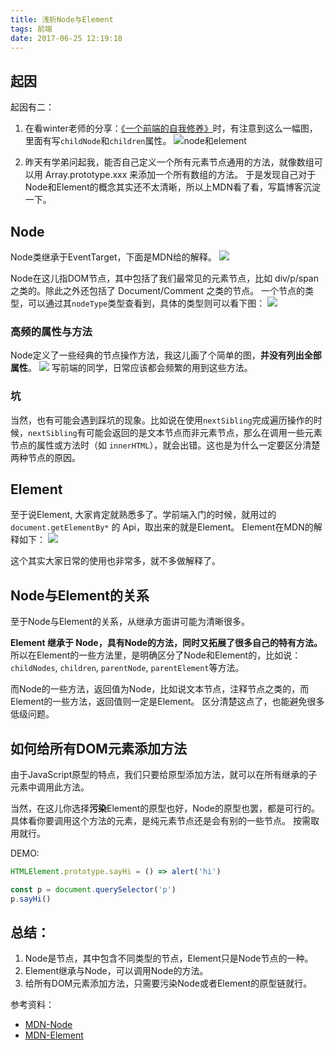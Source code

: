 ```yaml
---
title: 浅析Node与Element
tags: 前端
date: 2017-06-25 12:19:18
---
```


## 起因
起因有二：
1. 在看winter老师的分享：[《一个前端的自我修养》](http://taobaofed.org/blog/2016/03/23/the-growth-of-front-end/)时，有注意到这么一幅图，里面有写`childNode`和`children`属性。
![node和element](https://cdn.lxxyx.cn/2018-03-26-085708.png)

2. 昨天有学弟问起我，能否自己定义一个所有元素节点通用的方法，就像数组可以用 Array.prototype.xxx 来添加一个所有数组的方法。
于是发现自己对于Node和Element的概念其实还不太清晰，所以上MDN看了看，写篇博客沉淀一下。
<!-- more -->
## Node
Node类继承于EventTarget，下面是MDN给的解释。
![](https://cdn.lxxyx.cn/2018-03-26-085711.jpg)

Node在这儿指DOM节点，其中包括了我们最常见的元素节点，比如 div/p/span 之类的。除此之外还包括了 Document/Comment 之类的节点。
一个节点的类型，可以通过其`nodeType`类型查看到，具体的类型则可以看下图：
![](https://cdn.lxxyx.cn/2018-03-26-085712.jpg)

### 高频的属性与方法
Node定义了一些经典的节点操作方法，我这儿画了个简单的图，**并没有列出全部属性**。
![](https://cdn.lxxyx.cn/2018-03-26-085714.jpg)
写前端的同学，日常应该都会频繁的用到这些方法。

### 坑
当然，也有可能会遇到踩坑的现象。比如说在使用`nextSibling`完成遍历操作的时候，`nextSibling`有可能会返回的是文本节点而非元素节点，那么在调用一些元素节点的属性或方法时（如 `innerHTML`），就会出错。这也是为什么一定要区分清楚两种节点的原因。

## Element
至于说Element, 大家肯定就熟悉多了。学前端入门的时候，就用过的 `document.getElementBy*` 的 Api，取出来的就是Element。
Element在MDN的解释如下：
![](https://cdn.lxxyx.cn/2018-03-26-085717.jpg)

这个其实大家日常的使用也非常多，就不多做解释了。

## Node与Element的关系
至于Node与Element的关系，从继承方面讲可能为清晰很多。

**Element 继承于 Node，具有Node的方法，同时又拓展了很多自己的特有方法。**
所以在Element的一些方法里，是明确区分了Node和Element的，比如说：`childNodes`, `children`, `parentNode`, `parentElement`等方法。

而Node的一些方法，返回值为Node，比如说文本节点，注释节点之类的，而Element的一些方法，返回值则一定是Element。
区分清楚这点了，也能避免很多低级问题。

## 如何给所有DOM元素添加方法

由于JavaScript原型的特点，我们只要给原型添加方法，就可以在所有继承的子元素中调用此方法。

当然，在这儿你选择**污染**Element的原型也好，Node的原型也罢，都是可行的。
具体看你要调用这个方法的元素，是纯元素节点还是会有别的一些节点。
按需取用就行。

DEMO:
```javascript
HTMLElement.prototype.sayHi = () => alert('hi')

const p = document.querySelector('p')
p.sayHi()
```

## 总结：

1. Node是节点，其中包含不同类型的节点，Element只是Node节点的一种。
2. Element继承与Node，可以调用Node的方法。
3. 给所有DOM元素添加方法，只需要污染Node或者Element的原型链就行。

参考资料：

- [MDN-Node](https://developer.mozilla.org/zh-CN/docs/Web/API/Node)
- [MDN-Element](https://developer.mozilla.org/zh-CN/docs/Web/API/Element)